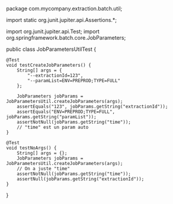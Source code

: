 package com.mycompany.extraction.batch.util;

import static org.junit.jupiter.api.Assertions.*;

import org.junit.jupiter.api.Test;
import org.springframework.batch.core.JobParameters;

public class JobParametersUtilTest {

    @Test
    void testCreateJobParameters() {
        String[] args = {
            "--extractionId=123", 
            "--paramList=ENV=PREPROD;TYPE=FULL"
        };

        JobParameters jobParams = JobParametersUtil.createJobParameters(args);
        assertEquals("123", jobParams.getString("extractionId"));
        assertEquals("ENV=PREPROD;TYPE=FULL", jobParams.getString("paramList"));
        assertNotNull(jobParams.getString("time"));
        // "time" est un param auto
    }

    @Test
    void testNoArgs() {
        String[] args = {};
        JobParameters jobParams = JobParametersUtil.createJobParameters(args);
        // On a juste "time"
        assertNotNull(jobParams.getString("time"));
        assertNull(jobParams.getString("extractionId"));
    }
}
